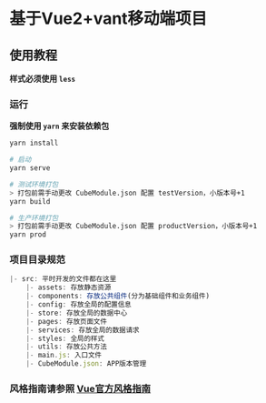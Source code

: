 # 基于Vue2+vant移动端项目

## 使用教程

**样式必须使用 `less`**

### 运行

**强制使用 `yarn` 来安装依赖包**

```bash
yarn install

# 启动
yarn serve

# 测试环境打包
> 打包前需手动更改 CubeModule.json 配置 testVersion，小版本号+1
yarn build

# 生产环境打包
> 打包前需手动更改 CubeModule.json 配置 productVersion，小版本号+1
yarn prod
```

### 项目目录规范

```js
|- src: 平时开发的文件都在这里
    |- assets: 存放静态资源
    |- components: 存放公共组件(分为基础组件和业务组件)
    |- config: 存放全局的配置信息
    |- store: 存放全局的数据中心
    |- pages: 存放页面文件
    |- services: 存放全局的数据请求
    |- styles: 全局的样式
    |- utils: 存放公共方法
    |- main.js: 入口文件
    |- CubeModule.json: APP版本管理
```

### 风格指南请参照 [Vue官方风格指南](https://cn.vuejs.org/v2/style-guide)

